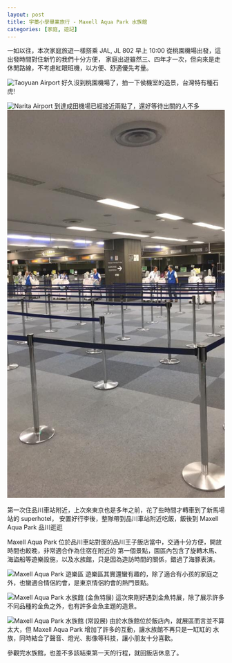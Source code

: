 ```yaml
---
layout: post
title: 宇蓁小學畢業旅行 - Maxell Aqua Park 水族館
categories: [家庭, 遊記]
---
```


一如以往，本次家庭旅遊一樣搭乘 JAL, JL 802 早上 10:00 從桃園機場出發，這出發時間對住新竹的我們十分方便，
家庭出遊雖然三、四年才一次，但向來是走休閒路線，不考慮紅眼班機，以方便、舒適優先考量。

![Taoyuan Airport](/assets/2017-07/2017-07-15-taoyuan-airport.png) 
好久沒到桃園機場了，拍一下侯機室的造景，台灣特有種石虎!

![Narita Airport](/assets/2017-07/2017-07-15-narita-airport.png)
到達成田機場已經接近兩點了，還好等待出關的人不多
![出關](/assets/2017-07/2017-07-15-narita-aiport-out.jpg)

第一次住品川車站附近，上次來東京也是多年之前，花了些時間才轉車到了新馬場站的 superhotel，
安置好行李後，整隊帶到品川車站附近吃飯，飯後到 Maxell Aqua Park 品川逛逛

Maxell Aqua Park 位於品川車站對面的品川王子飯店當中，交通十分方便，開放時間也較晚，非常適合作為住宿在附近的
第一個景點，園區內包含了旋轉木馬、海盜船等遊樂設施，以及水族館，只是因為造訪時間的關係，錯過了海豚表演。

![Maxell Aqua Park 遊樂區](/assets/2017-07/2017-07-15-maxell-aqua-park-1.png)
遊樂區其實還蠻有趣的，除了適合有小孩的家庭之外，也蠻適合情侶約會，是東京情侶約會的熱門景點。

![Maxell Aqua Park 水族館 (金魚特展)](/assets/2017-07/2017-07-15-maxell-aqua-park-2.png)
這次來剛好遇到金魚特展，除了展示許多不同品種的金魚之外，也有許多金魚主題的造景。

![Maxell Aqua Park 水族館 (常設展)](/assets/2017-07/2017-07-15-maxell-aqua-park-3.png)
由於水族館位於飯店內，就展區而言並不算太大，但 Maxell Aqua Park 增加了許多的互動，讓水族館不再只是一缸缸的
水族，同時結合了聲音、燈光、影像等科技，讓小朋友十分喜歡。

參觀完水族館，也差不多該結束第一天的行程，就回飯店休息了。